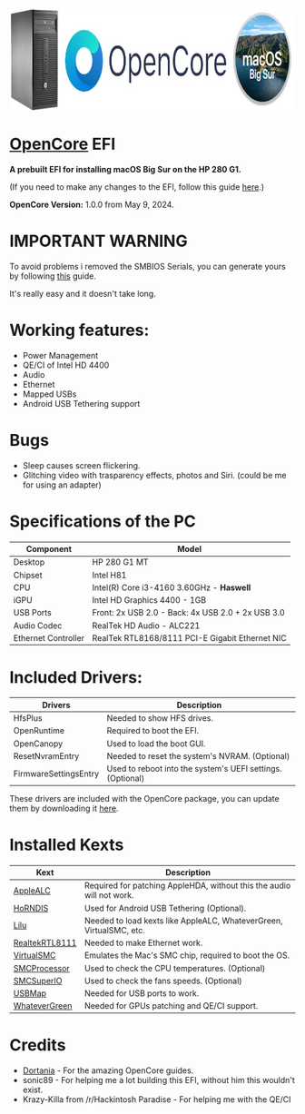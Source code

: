 <img src="/Docs/Logo1.jpg" width="875" height="180"/>

# [OpenCore](https://github.com/acidanthera/OpenCorePkg) EFI

**A prebuilt EFI for installing macOS Big Sur on the HP 280 G1.**

(If you need to make any changes to the EFI, follow this guide [here](https://dortania.github.io/OpenCore-Install-Guide/).)

**OpenCore Version:** 1.0.0 from May 9, 2024.

# IMPORTANT WARNING

To avoid problems i removed the SMBIOS Serials, you can generate yours by following [this](https://dortania.github.io/OpenCore-Install-Guide/config.plist/haswell.html#platforminfo) guide.

It's really easy and it doesn't take long.

# Working features:

- Power Management
- QE/CI of Intel HD 4400
- Audio
- Ethernet
- Mapped USBs
- Android USB Tethering support

# Bugs

- Sleep causes screen flickering.
- Glitching video with trasparency effects, photos and Siri. (could be me for using an adapter)

# Specifications of the PC

Component | Model
--- | --- 
Desktop | HP 280 G1 MT
Chipset | Intel H81
CPU |  Intel(R) Core i3-4160 3.60GHz - **Haswell**
iGPU | Intel HD Graphics 4400 - 1GB
USB Ports | Front: 2x USB 2.0 - Back: 4x USB 2.0 + 2x USB 3.0
Audio Codec | RealTek HD Audio - ALC221
Ethernet Controller | RealTek RTL8168/8111 PCI-E Gigabit Ethernet NIC

# Included Drivers:

Drivers | Description
--- | ---
HfsPlus | Needed to show HFS drives.
OpenRuntime | Required to boot the EFI.
OpenCanopy | Used to load the boot GUI.
ResetNvramEntry | Needed to reset the system's NVRAM. (Optional) 
FirmwareSettingsEntry | Used to reboot into the system's UEFI settings. (Optional)

These drivers are included with the OpenCore package, you can update them by downloading it [here](https://github.com/acidanthera/OpenCorePkg/releases/).

# Installed Kexts

Kext | Description
--- | ---
[AppleALC](https://github.com/acidanthera/AppleALC/releases) | Required for patching AppleHDA, without this the audio will not work.
[HoRNDIS](https://github.com/jwise/HoRNDIS/releases/) | Used for Android USB Tethering (Optional).
[Lilu](https://github.com/acidanthera/Lilu/releases) | Needed to load kexts like AppleALC, WhateverGreen, VirtualSMC, etc.
[RealtekRTL8111](https://github.com/Mieze/RTL8111_driver_for_OS_X/release) | Needed to make Ethernet work.
[VirtualSMC](https://github.com/acidanthera/VirtualSMC/releases) | Emulates the Mac's SMC chip, required to boot the OS.
[SMCProcessor](https://github.com/acidanthera/VirtualSMC/releases) | Used to check the CPU temperatures. (Optional)
[SMCSuperIO](https://github.com/acidanthera/VirtualSMC/releases) | Used to check the fans speeds. (Optional)
[USBMap](https://github.com/corpnewt/USBMap) | Needed for USB ports to work.
[WhateverGreen](https://github.com/acidanthera/WhateverGreen/releases/) | Needed for GPUs patching and QE/CI support.

# Credits
- [Dortania](https://dortania.github.io/) - For the amazing OpenCore guides.
- sonic89 - For helping me a lot building this EFI, without him this wouldn't exist.
- Krazy-Killa from /r/Hackintosh Paradise - For helping me with the QE/CI


